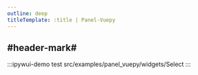 ```yaml
---
outline: deep
titleTemplate: :title | Panel-Vuepy
---
```


## #header-mark#
:::ipywui-demo test
src/examples/panel_vuepy/widgets/Select
::: 